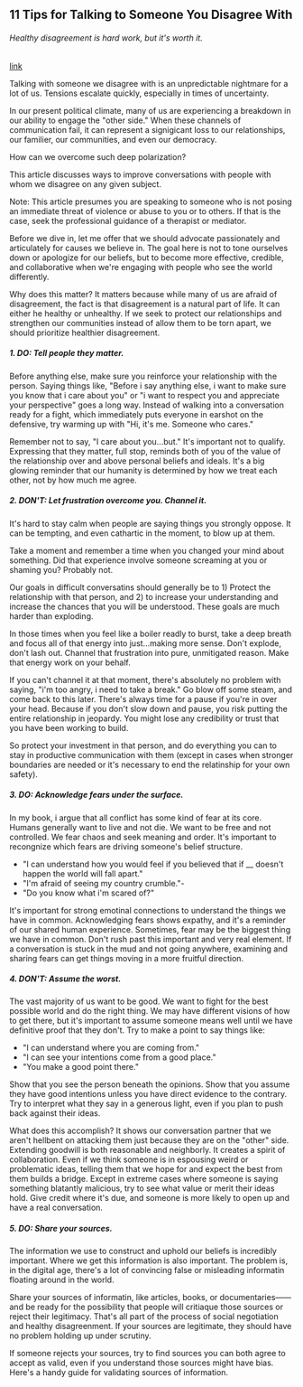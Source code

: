 ## 11 Tips for Talking to Someone You Disagree With

###### Healthy disagreement is hard work, but it's worth it.

[link](https://www.psychologytoday.com/intl/blog/brave-talk/202101/11-tips-talking-someone-you-disagree)

Talking with someone we disagree with is an unpredictable nightmare for a lot of us. Tensions escalate quickly, especially in times of uncertainty.

In our present political climate, many of us are experiencing a breakdown in our ability to engage the "other side." When these channels of communication fail, it can represent a signigicant loss to our relationships, our familier, our communities, and even our democracy.

How can we overcome such deep polarization?

This article discusses ways to improve conversations with people with whom we disagree on any given subject.

Note: This article presumes you are speaking to someone who is not posing an immediate threat of violence or abuse to you or to others. If that is the case, seek the professional guidance of a therapist or mediator.

Before we dive in, let me offer that we should advocate passionately and articulately for causes we believe in. The goal here is not to tone ourselves down or apologize for our beliefs, but to become more effective, credible, and collaborative when we're engaging with people who see the world differently.

Why does this matter? It matters because while many of us are afraid of disagreement, the fact is that disagreement is a natural part of life. It can either he healthy or unhealthy. If we seek to protect our relationships and strengthen our communities instead of allow them to be torn apart, we should prioritize healthier disagreement.

##### 1. DO: Tell people they matter.

Before anything else, make sure you reinforce your relationship with the person. Saying things like, "Before i say anything else, i want to make sure you know that i care about you" or "i want to respect you and appreciate your perspective" goes a long way. Instead of walking into a conversation ready for a fight, which immediately puts everyone in earshot on the defensive, try warming up with "Hi, it's me. Someone who cares."

Remember not to say, "I care about you...but." It's important not to qualify. Expressing that they matter, full stop, reminds both of you of the value of the relationship over and above personal beliefs and ideals. It's a big glowing reminder that our humanity is determined by how we treat each other, not by how much me agree.

##### 2. DON'T: Let frustration overcome you. Channel it.

It's hard to stay calm when people are saying things you strongly oppose. It can be tempting, and even cathartic in the moment, to blow up at them.

Take a moment and remember a time when you changed your mind about something. Did that experience involve someone screaming at you or shaming you? Probably not.

Our goals in difficult conversatins should generally be to 1) Protect the relationship with that person, and 2) to increase your understanding and increase the chances that you will be understood. These goals are much harder than exploding.

In those times when you feel like a boiler readly to burst, take a deep breath and focus all of that energy into just...making more sense. Don't explode, don't lash out. Channel that frustration into pure, unmitigated reason. Make that energy work on your behalf.

If you can't channel it at that moment, there's absolutely no problem with saying, "i'm too angry, i need to take a break." Go blow off some steam, and come back to this later. There's always time for a pause if you're in over your head. Because if you don't slow down and pause, you risk putting the entire relationship in jeopardy. You might lose any credibility or trust that you have been working to build.

So protect your investment in that person, and do everything you can to stay in productive communication with them (except in cases when stronger boundaries are needed or it's necessary to end the relatinship for your own safety).

##### 3. DO: Acknowledge fears under the surface.

In my book, i argue that all conflict has some kind of fear at its core. Humans generally want to live and not die. We want to be free and not controlled. We fear chaos and seek meaning and order. It's important to recongnize which fears are driving someone's belief structure.

- "I can understand how you would feel if you believed that if __ doesn't happen the world will fall apart."
- "I'm afraid of seeing my country crumble."-
- "Do you know what i'm scared of?"

It's important for strong emotinal connections to understand the things we have in common. Acknowledging fears shows expathy, and it's a reminder of our shared human experience. Sometimes, fear may be the biggest thing we have in common. Don't rush past this important and very real element. If a conversation is stuck in the mud and not going anywhere, examining and sharing fears can get things moving in a more fruitful direction.

##### 4. DON'T: Assume the worst.

The vast majority of us want to be good. We want to fight for the best possible world and do the right thing. We may have different visions of how to get there, but it's important to assume someone means well until we have definitive proof that they don't. Try to make a point to say things like:

- "I can understand where you are coming from."
- "I can see your intentions come from a good place."
- "You make a good point there."

Show that you see the person beneath the opinions. Show that you assume they have good intentions unless you have direct evidence to the contrary. Try to interpret what they say in a generous light, even if you plan to push back against their ideas.

What does this accomplish? It shows our conversation partner that we aren't hellbent on attacking them just because they are on the "other" side. Extending goodwill is both reasonable and neighborly. It creates a spirit of collaboration. Even if we think someone is in espousing weird or problematic ideas, telling them that we hope for and expect the best from them builds a bridge. Except in extreme cases where someone is saying something blatantly malicious, try to see what value or merit their ideas hold. Give credit where it's due, and someone is more likely to open up and have a real conversation.

##### 5. DO: Share your sources.

The information we use to construct and uphold our beliefs is incredibly important. Where we get this information is also important. The problem is, in the digital age, there's a lot of convincing false or misleading informatin floating around in the world.

Share your sources of informatin, like articles, books, or documentaries——and be ready for the possibility that people will critiaque those sources or reject their legitimacy. That's all part of the process of social negotiation and healthy disagreenment. If your sources are legitimate, they should have no problem holding up under scrutiny.

If someone rejects your sources, try to find sources you can both agree to accept as valid, even if you understand those sources might have bias. Here's a handy guide for validating sources of information.

